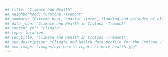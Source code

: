 ```yaml
---
## title: "Climate and Health"
## neighborhood: "Crotona -Tremont"
## summary: "Extreme heat, coastal storms, flooding and episodes of elevated ozone are climate-related hazards that may increase with climate change and have important public health impacts in New York City. Extreme weather can cause power outages, which also threaten public health. This report provides neighborhood indicators of climate-related hazards, vulnerability and health impacts."
## data_json: "Climate and Health in Crotona -Tremont"
## content_yml: "climate"
## type: location
## seo_title: "Climate and Health in Crotona -Tremont"
## seo_description: "Climate and Health data profile for the Crotona -Tremont neighborhood of NYC."
## seo_image: "images/nyc_health_report_climate_health.jpg"
---
```

